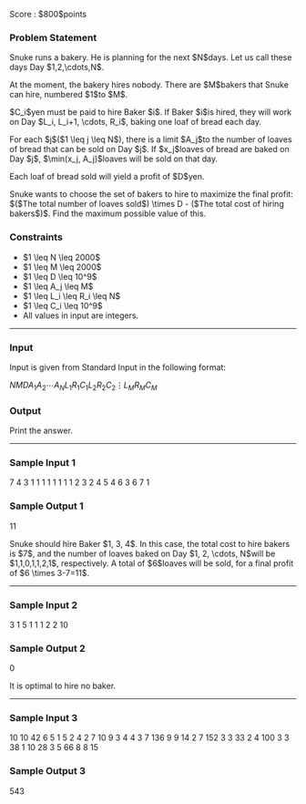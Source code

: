 
<div>

<span>

<span>

<p>
Score : $800$points
</p>

<div>

<section>

### **Problem Statement**

<p>
Snuke runs a bakery.
He is planning for the next $N$days.
Let us call these days Day $1,2,\cdots,N$.
</p>

<p>
At the moment, the bakery hires nobody.
There are $M$bakers that Snuke can hire, numbered $1$to $M$.
</p>

<p>
$C_i$yen must be paid to hire Baker $i$.
If Baker $i$is hired, they will work on Day $L_i, L_i+1, \cdots, R_i$, baking one loaf of bread each day.
</p>

<p>
For each $j$($1 \leq j \leq N$), there is a limit $A_j$to the number of loaves of bread that can be sold on Day $j$. If $x_j$loaves of bread are baked on Day $j$, $\min(x_j, A_j)$loaves will be sold on that day.
</p>

<p>
Each loaf of bread sold will yield a profit of $D$yen.
</p>

<p>
Snuke wants to choose the set of bakers to hire to maximize the final profit: $($The total number of loaves sold$) \times D - ($The total cost of hiring bakers$)$.
Find the maximum possible value of this.
</p>

</section>

</div>

<div>

<section>

### **Constraints**

<ul>

<li>
$1 \leq N \leq 2000$
</li>

<li>
$1 \leq M \leq 2000$
</li>

<li>
$1 \leq D \leq 10^9$
</li>

<li>
$1 \leq A_j \leq M$
</li>

<li>
$1 \leq L_i \leq R_i \leq N$
</li>

<li>
$1 \leq C_i \leq 10^9$
</li>

<li>
All values in input are integers.
</li>

</ul>

</section>

</div>

---

<div>

<div>

<section>

### **Input**

<p>
Input is given from Standard Input in the following format:
</p>

<div>

$N$$M$$D$$A_1$$A_2$$\cdots$$A_N$$L_1$$R_1$$C_1$$L_2$$R_2$$C_2$$\vdots$$L_M$$R_M$$C_M$
</div>

</section>

</div>

<div>

<section>

### **Output**

<p>
Print the answer.
</p>

</section>

</div>

</div>

---

<div>

<section>

### **Sample Input 1**

<div>

7 4 3
1 1 1 1 1 1 1
1 2 3
2 4 5
4 6 3
6 7 1

</div>

</section>

</div>

<div>

<section>

### **Sample Output 1**

<div>

11

</div>

<p>
Snuke should hire Baker $1, 3, 4$.
In this case, the total cost to hire bakers is $7$, and the number of loaves baked on Day $1, 2, \cdots, N$will be $1,1,0,1,1,2,1$, respectively. A total of $6$loaves will be sold, for a final profit of $6 \times 3-7=11$.
</p>

</section>

</div>

---

<div>

<section>

### **Sample Input 2**

<div>

3 1 5
1 1 1
2 2 10

</div>

</section>

</div>

<div>

<section>

### **Sample Output 2**

<div>

0

</div>

<p>
It is optimal to hire no baker.
</p>

</section>

</div>

---

<div>

<section>

### **Sample Input 3**

<div>

10 10 42
6 5 1 5 2 4 2 7 10 9
3 4 4
3 7 136
9 9 14
2 7 152
3 3 33
2 4 100
3 3 38
1 10 28
3 5 66
8 8 15

</div>

</section>

</div>

<div>

<section>

### **Sample Output 3**

<div>

543

</div>

</section>

</div>

</span>

</span>

</div>
